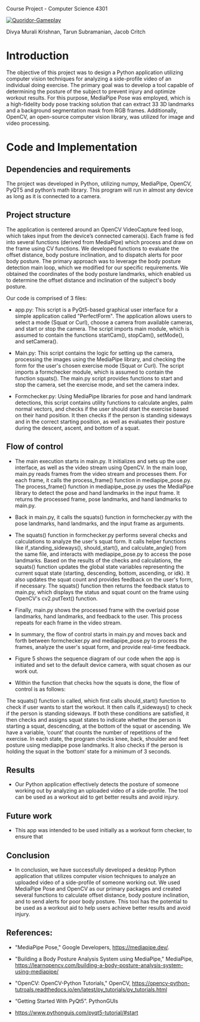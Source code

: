 Course Project - Computer Science 4301  

[![Quoridor-Gameplay](https://user-images.githubusercontent.com/25506296/126878967-4237714d-2f1a-4dc7-b6ae-41f049c6eb9a.gif)](https://www.youtube.com/watch?v=Sj6p9GySbcU)

Divya Murali Krishnan, Tarun Subramanian, Jacob Critch  


  
# Introduction  
The objective of this project was to design a Python application utilizing computer vision techniques for analyzing a side-profile video of an individual doing exercise. The primary goal was to develop a tool capable of determining the posture of the subject to prevent injury and optimize workout results. For this purpose, MediaPipe Pose was employed, which is a high-fidelity body pose tracking solution that can extract 33 3D landmarks and a background segmentation mask from RGB frames. Additionally, OpenCV, an open-source computer vision library, was utilized for image and video processing. 

 
# Code and Implementation 

## Dependencies and requirements 

The project was developed in Python, utilizing numpy, MediaPipe, OpenCV, PyQT5 and python’s math library. This program will run in almost any device as long as it is connected to a camera.  


## Project structure  

The application is centered around an OpenCV VideoCapture feed loop, which takes input from the device’s connected camera(s). Each frame is fed into several functions (derived from MediaPipe) which process and draw on the frame using CV functions. We developed functions to evaluate the offset distance, body posture inclination, and to dispatch alerts for poor body posture. The primary approach was to leverage the body posture detection main loop, which we modified for our specific requirements. We obtained the coordinates of the body posture landmarks, which enabled us to determine the offset distance and inclination of the subject's body posture.  

 

  

Our code is comprised of 3 files:   


- app.py: This script is a PyQt5-based graphical user interface for a simple application called "PerfectForm". The application allows users to select a mode (Squat or Curl), choose a camera from available cameras, and start or stop the camera. The script imports main module, which is assumed to contain the functions startCam(), stopCam(), setMode(), and setCamera().  

  

  

  

 

- Main.py: This script contains the logic for setting up the camera, processing the images using the MediaPipe library, and checking the form for the user's chosen exercise mode (Squat or Curl). The script imports a formchecker module, which is assumed to contain the function squats(). The main.py script provides functions to start and stop the camera, set the exercise mode, and set the camera index.  

  

 

  

- Formchecker.py:  Using MediaPipe libraries for pose and hand landmark detections, this script contains utility functions to calculate angles, palm normal vectors, and checks if the user should start the exercise based on their hand position. It then checks if the person is standing sideways and in the correct starting position, as well as evaluates their posture during the descent, ascent, and bottom of a squat.  


## Flow of control  
  

- The main execution starts in main.py. It initializes and sets up the user interface, as well as the video stream using OpenCV. In the main loop, main.py reads frames from the video stream and processes them. For each frame, it calls the process_frame() function in mediapipe_pose.py. The process_frame() function in mediapipe_pose.py uses the MediaPipe library to detect the pose and hand landmarks in the input frame. It returns the processed frame, pose landmarks, and hand landmarks to main.py. 

- Back in main.py, it calls the squats() function in formchecker.py with the pose landmarks, hand landmarks, and the input frame as arguments. 

- The squats() function in formchecker.py performs several checks and calculations to analyze the user's squat form. It calls helper functions like if_standing_sideways(), should_start(), and calculate_angle() from the same file, and interacts with mediapipe_pose.py to access the pose landmarks. Based on the results of the checks and calculations, the squats() function updates the global state variables representing the current squat state (starting, descending, bottom, ascending, or idk). It also updates the squat count and provides feedback on the user's form, if necessary. The squats() function then returns the feedback status to main.py, which displays the status and squat count on the frame using OpenCV's cv2.putText() function. 

- Finally, main.py shows the processed frame with the overlaid pose landmarks, hand landmarks, and feedback to the user. This process repeats for each frame in the video stream. 

- In summary, the flow of control starts in main.py and moves back and forth between formchecker.py and mediapipe_pose.py to process the frames, analyze the user's squat form, and provide real-time feedback. 

  

- Figure 5 shows the sequence diagram of our code when the app is initiated and set to the default device camera, with squat chosen as our work out.  

  

  

   

- Within the function that checks how the squats is done, the flow of control is as follows:  

The squats() function is called, which first calls should_start() function to check if user wants to start the workout. It then calls if_sideways() to check if the person is standing sideways. If both these conditions are satisfied, it then checks and assigns squat states to indicate whether the person is starting a squat, descencding, at the bottom of the squat or ascending. We have a variable, ‘count’ that counts the number of repetitions of the exercise. In each state, the program checks knee, back, shoulder and feet posture using mediapipe pose landmarks. It also checks if the person is holding the squat in the ‘bottom’ state for a minimum of 3 seconds. 

 

## Results  

- Our Python application effectively detects the posture of someone working out by analyzing an uploaded video of a side-profile. The tool can be used as a workout aid to get better results and avoid injury.  
 

## Future work 

- This app was intended to be used initially as a workout form checker, to ensure that  
   

## Conclusion  

- In conclusion, we have successfully developed a desktop Python application that utilizes computer vision techniques to analyze an uploaded video of a side-profile of someone working out. We used MediaPipe Pose and OpenCV as our primary packages and created several functions to calculate offset distance, body posture inclination, and to send alerts for poor body posture. This tool has the potential to be used as a workout aid to help users achieve better results and avoid injury.  

  
   
   

## References:  

- "MediaPipe Pose," Google Developers, https://mediapipe.dev/.   

- "Building a Body Posture Analysis System using MediaPipe," MediaPipe, https://learnopencv.com/building-a-body-posture-analysis-system-using-mediapipe/  

- "OpenCV: OpenCV-Python Tutorials," OpenCV, https://opencv-python-tutroals.readthedocs.io/en/latest/py_tutorials/py_tutorials.html  

- “Getting Started With PyQt5”. PythonGUIs  

- https://www.pythonguis.com/pyqt5-tutorial/#start  

